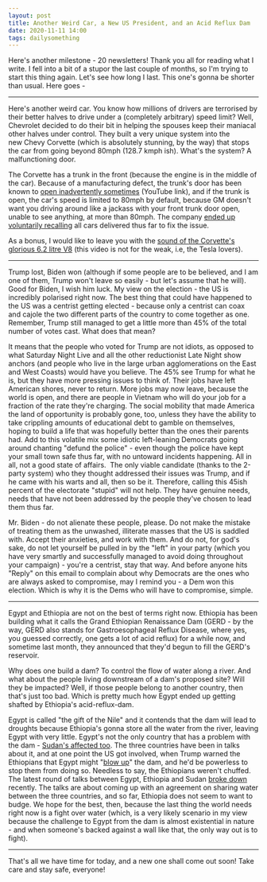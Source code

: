 ```yaml
---
layout: post
title: Another Weird Car, a New US President, and an Acid Reflux Dam 
date: 2020-11-11 14:00 
tags: dailysomething
---
```



Here's another milestone - 20 newsletters! Thank you all for reading what I write. I fell into a bit of a stupor the last couple of months, so I'm trying to start this thing again. Let's see how long I last. This one's gonna be shorter than usual. Here goes -

_____________________________________________

Here's another weird car. You know how millions of drivers are terrorised by their better halves to drive under a (completely arbitrary) speed limit? Well, Chevrolet decided to do their bit in helping the spouses keep their maniacal other halves under control. They built a very unique system into the new Chevy Corvette (which is absolutely stunning, by the way) that stops the car from going beyond 80mph (128.7 kmph ish). What's the system? A malfunctioning door.  

The Corvette has a trunk in the front (because the engine is in the middle of the car). Because of a manufacturing defect, the trunk's door has been known to [open inadvertently sometimes](https://www.youtube.com/watch?v=hN7jQPjNcY8) (YouTube link), and if the trunk is open, the car's speed is limited to 80mph by default, because GM doesn't want you driving around like a jackass with your front trunk door open, unable to see anything, at more than 80mph. The company [ended up voluntarily recalling](https://www.automobilemag.com/news/2020-chevrolet-c8-corvette-recall-frunk-stop-deliveries/) all cars delivered thus far to fix the issue.  

As a bonus, I would like to leave you with the [sound of the Corvette's glorious 6.2 litre V8](https://www.youtube.com/watch?v=3NwLJWQQfSU) (this video is not for the weak, i.e, the Tesla lovers).  

____________________________________________

Trump lost, Biden won (although if some people are to be believed, and I am one of them, Trump won't leave so easily - but let's assume that he will). Good for Biden, I wish him luck. My view on the election - the US is incredibly polarised right now. The best thing that could have happened to the US was a centrist getting elected - because only a centrist can coax and cajole the two different parts of the country to come together as one. Remember, Trump still managed to get a little more than 45% of the total number of votes cast. What does that mean?  
  
It means that the people who voted for Trump are not idiots, as opposed to what Saturday Night Live and all the other reductionist Late Night show anchors (and people who live in the large urban agglomerations on the East and West Coasts) would have you believe. The 45% see Trump for what he is, but they have more pressing issues to think of. Their jobs have left American shores, never to return. More jobs may now leave, because the world is open, and there are people in Vietnam who will do your job for a fraction of the rate they're charging. The social mobility that made America the land of opportunity is probably gone, too, unless they have the ability to take crippling amounts of educational debt to gamble on themselves, hoping to build a life that was hopefully better than the ones their parents had. Add to this volatile mix some idiotic left-leaning Democrats going around chanting "defund the police" - even though the police have kept your small town safe thus far, with no untoward incidents happening. All in all, not a good state of affairs.  The only viable candidate (thanks to the 2-party system) who they thought addressed their issues was Trump, and if he came with his warts and all, then so be it. Therefore, calling this 45ish percent of the electorate "stupid" will not help. They have genuine needs, needs that have not been addressed by the people they've chosen to lead them thus far.    
  
Mr. Biden - do not alienate these people, please. Do not make the mistake of treating them as the unwashed, illiterate masses that the US is saddled with. Accept their anxieties, and work with them. And do not, for god's sake, do not let yourself be pulled in by the "left" in your party (which you have very smartly and successfully managed to avoid doing throughout your campaign) - you're a centrist, stay that way. And before anyone hits "Reply" on this email to complain about why Democrats are the ones who are always asked to compromise, may I remind you - a Dem won this election. Which is why it is the Dems who will have to compromise, simple.  

____________________________________________

<b id="GERD"></b>
Egypt and Ethiopia are not on the best of terms right now. Ethiopia has been building what it calls the Grand Ethiopian Renaissance Dam (GERD - by the way, GERD also stands for Gastroesophageal Reflux Disease, where yes, you guessed correctly, one gets a lot of acid reflux) for a while now, and sometime last month, they announced that they'd begun to fill the GERD's reservoir.  

Why does one build a dam? To control the flow of water along a river. And what about the people living downstream of a dam's proposed site? Will they be impacted? Well, if those people belong to another country, then that's just too bad. Which is pretty much how Egypt ended up getting shafted by Ethiopia's acid-reflux-dam.    
  
Egypt is called "the gift of the Nile" and it contends that the dam will lead to droughts because Ethiopia's gonna store all the water from the river, leaving Egypt with very little. Egypt's not the only country that has a problem with the dam - [Sudan's affected too](https://www.brookings.edu/blog/africa-in-focus/2020/08/05/the-controversy-over-the-grand-ethiopian-renaissance-dam/). The three countries have been in talks about it, and at one point the US got involved, when Trump warned the Ethiopians that Egypt might "[blow up](https://www.bbc.com/news/world-africa-54674313)" the dam, and he'd be powerless to stop them from doing so. Needless to say, the Ethiopians weren't chuffed. The latest round of talks between Egypt, Ethiopia and Sudan [broke down](https://www.aljazeera.com/news/2020/11/5/egypt-ethiopia-sudan-fail-to-succeed-in-disputed-dam-talks) recently. The talks are about coming up with an agreement on sharing water between the three countries, and so far, Ethiopia does not seem to want to budge. We hope for the best, then, because the last thing the world needs right now is a fight over water (which, is a very likely scenario in my view because the challenge to Egypt from the dam is almost existential in nature - and when someone's backed against a wall like that, the only way out is to fight).

_____________________________________________ 

That's all we have time for today, and a new one shall come out soon! Take care and stay safe, everyone!